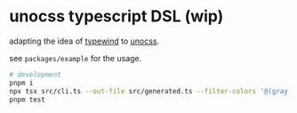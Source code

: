 # unocss typescript DSL (wip)

adapting the idea of [typewind](https://github.com/Mokshit06/typewind) to [unocss](https://github.com/unocss/unocss).

see `packages/example` for the usage.

```sh
# development
pnpm i
npx tsx src/cli.ts --out-file src/generated.ts --filter-colors '@(gray|blue|red)-*'
pnpm test
```
